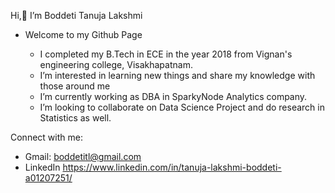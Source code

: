 Hi,👋 I’m Boddeti Tanuja Lakshmi
- Welcome to my Github Page

    - I completed my B.Tech in ECE in the year 2018 from Vignan's engineering college, Visakhapatnam. 
    - I’m interested in learning new things and share my knowledge with those around me
    - I’m currently working as DBA in SparkyNode Analytics company.
    - I’m looking to collaborate on Data Science Project and do research in Statistics as well.

Connect with me:
- Gmail: boddetitl@gmail.com
- LinkedIn https://www.linkedin.com/in/tanuja-lakshmi-boddeti-a01207251/
